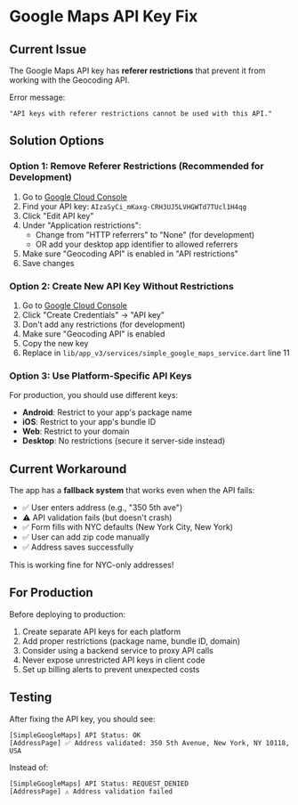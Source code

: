 # Google Maps API Key Fix

## Current Issue
The Google Maps API key has **referer restrictions** that prevent it from working with the Geocoding API.

Error message:
```
"API keys with referer restrictions cannot be used with this API."
```

## Solution Options

### Option 1: Remove Referer Restrictions (Recommended for Development)
1. Go to [Google Cloud Console](https://console.cloud.google.com/apis/credentials)
2. Find your API key: `AIzaSyCi_mKaxg-CRH3UJ5LVHGWTd7TUcl1H4qg`
3. Click "Edit API key"
4. Under "Application restrictions":
   - Change from "HTTP referrers" to "None" (for development)
   - OR add your desktop app identifier to allowed referrers
5. Make sure "Geocoding API" is enabled in "API restrictions"
6. Save changes

### Option 2: Create New API Key Without Restrictions
1. Go to [Google Cloud Console](https://console.cloud.google.com/apis/credentials)
2. Click "Create Credentials" → "API key"
3. Don't add any restrictions (for development)
4. Make sure "Geocoding API" is enabled
5. Copy the new key
6. Replace in `lib/app_v3/services/simple_google_maps_service.dart` line 11

### Option 3: Use Platform-Specific API Keys
For production, you should use different keys:
- **Android**: Restrict to your app's package name
- **iOS**: Restrict to your app's bundle ID
- **Web**: Restrict to your domain
- **Desktop**: No restrictions (secure it server-side instead)

## Current Workaround
The app has a **fallback system** that works even when the API fails:
- ✅ User enters address (e.g., "350 5th ave")
- ⚠️ API validation fails (but doesn't crash)
- ✅ Form fills with NYC defaults (New York City, New York)
- ✅ User can add zip code manually
- ✅ Address saves successfully

This is working fine for NYC-only addresses!

## For Production
Before deploying to production:
1. Create separate API keys for each platform
2. Add proper restrictions (package name, bundle ID, domain)
3. Consider using a backend service to proxy API calls
4. Never expose unrestricted API keys in client code
5. Set up billing alerts to prevent unexpected costs

## Testing
After fixing the API key, you should see:
```
[SimpleGoogleMaps] API Status: OK
[AddressPage] ✅ Address validated: 350 5th Avenue, New York, NY 10118, USA
```

Instead of:
```
[SimpleGoogleMaps] API Status: REQUEST_DENIED
[AddressPage] ⚠️ Address validation failed
```
